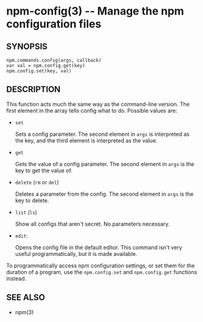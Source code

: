 npm-config(3) -- Manage the npm configuration files
===================================================






















































































<extoc></extoc>

## SYNOPSIS

    npm.commands.config(args, callback)
    var val = npm.config.get(key)
    npm.config.set(key, val)

## DESCRIPTION

This function acts much the same way as the command-line version.  The first
element in the array tells config what to do. Possible values are:

* `set`

    Sets a config parameter.  The second element in `args` is interpreted as the
    key, and the third element is interpreted as the value.

* `get`

    Gets the value of a config parameter. The second element in `args` is the
    key to get the value of.

* `delete` (`rm` or `del`)

    Deletes a parameter from the config. The second element in `args` is the
    key to delete.

* `list` (`ls`)

    Show all configs that aren't secret. No parameters necessary.

* `edit`:

    Opens the config file in the default editor. This command isn't very useful
    programmatically, but it is made available.

To programmatically access npm configuration settings, or set them for
the duration of a program, use the `npm.config.set` and `npm.config.get`
functions instead.

## SEE ALSO

* npm(3)

